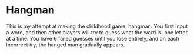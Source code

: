 # Hangman
This is my attempt at making the childhood game, hangman. You first input a word, and then other players will try to guess what the word is, one letter at a time. You have 6 failed guesses until you lose entirely, and on each incorrect try, the hanged man gradually appears. 
